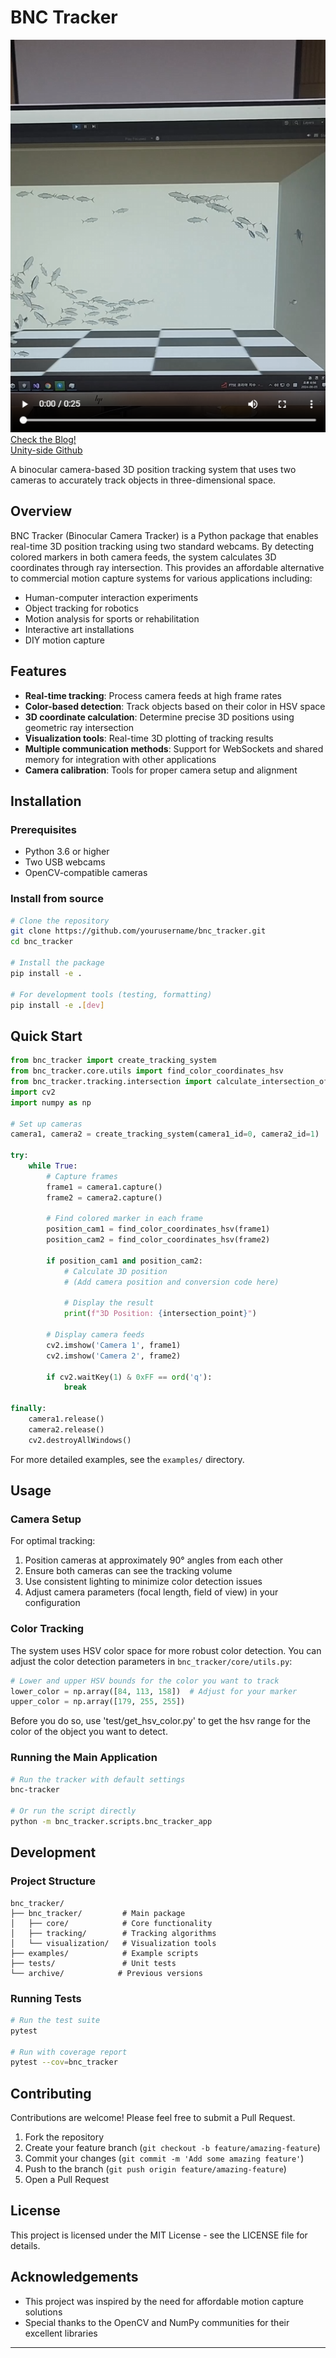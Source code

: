# BNC Tracker

[![Video Demonstration](/images/video_sumnail.png)](https://www.youtube.com/shorts/YI32PZjzeMI)
[Check the Blog!](https://rubaduckduck.github.io/2024/07/20/omni_perspect.html)   
[Unity-side Github](https://github.com/RubADuckDuck/OffaxisProjUnity?tab=readme-ov-file)

A binocular camera-based 3D position tracking system that uses two cameras to accurately track objects in three-dimensional space.

## Overview

BNC Tracker (Binocular Camera Tracker) is a Python package that enables real-time 3D position tracking using two standard webcams. By detecting colored markers in both camera feeds, the system calculates 3D coordinates through ray intersection. This provides an affordable alternative to commercial motion capture systems for various applications including:

- Human-computer interaction experiments
- Object tracking for robotics
- Motion analysis for sports or rehabilitation
- Interactive art installations
- DIY motion capture

## Features

- **Real-time tracking**: Process camera feeds at high frame rates
- **Color-based detection**: Track objects based on their color in HSV space
- **3D coordinate calculation**: Determine precise 3D positions using geometric ray intersection
- **Visualization tools**: Real-time 3D plotting of tracking results
- **Multiple communication methods**: Support for WebSockets and shared memory for integration with other applications
- **Camera calibration**: Tools for proper camera setup and alignment

## Installation

### Prerequisites

- Python 3.6 or higher
- Two USB webcams
- OpenCV-compatible cameras

### Install from source

```bash
# Clone the repository
git clone https://github.com/yourusername/bnc_tracker.git
cd bnc_tracker

# Install the package
pip install -e .

# For development tools (testing, formatting)
pip install -e .[dev]
```

## Quick Start

```python
from bnc_tracker import create_tracking_system
from bnc_tracker.core.utils import find_color_coordinates_hsv
from bnc_tracker.tracking.intersection import calculate_intersection_of_ray
import cv2
import numpy as np

# Set up cameras
camera1, camera2 = create_tracking_system(camera1_id=0, camera2_id=1)

try:
    while True:
        # Capture frames
        frame1 = camera1.capture()
        frame2 = camera2.capture()
        
        # Find colored marker in each frame
        position_cam1 = find_color_coordinates_hsv(frame1)
        position_cam2 = find_color_coordinates_hsv(frame2)
        
        if position_cam1 and position_cam2:
            # Calculate 3D position
            # (Add camera position and conversion code here)
            
            # Display the result
            print(f"3D Position: {intersection_point}")
            
        # Display camera feeds
        cv2.imshow('Camera 1', frame1)
        cv2.imshow('Camera 2', frame2)
        
        if cv2.waitKey(1) & 0xFF == ord('q'):
            break
            
finally:
    camera1.release()
    camera2.release()
    cv2.destroyAllWindows()
```

For more detailed examples, see the `examples/` directory.

## Usage

### Camera Setup

For optimal tracking:
1. Position cameras at approximately 90° angles from each other
2. Ensure both cameras can see the tracking volume
3. Use consistent lighting to minimize color detection issues
4. Adjust camera parameters (focal length, field of view) in your configuration

### Color Tracking

The system uses HSV color space for more robust color detection. You can adjust the color detection parameters in `bnc_tracker/core/utils.py`:

```python
# Lower and upper HSV bounds for the color you want to track
lower_color = np.array([84, 113, 158])  # Adjust for your marker
upper_color = np.array([179, 255, 255])
```
Before you do so, use 'test/get_hsv_color.py' to get the hsv range for the color of the object you want to detect.   

### Running the Main Application

```bash
# Run the tracker with default settings
bnc-tracker

# Or run the script directly
python -m bnc_tracker.scripts.bnc_tracker_app
```

## Development

### Project Structure

```
bnc_tracker/
├── bnc_tracker/         # Main package
│   ├── core/            # Core functionality
│   ├── tracking/        # Tracking algorithms
│   └── visualization/   # Visualization tools
├── examples/            # Example scripts
├── tests/               # Unit tests
└── archive/            # Previous versions
```

### Running Tests

```bash
# Run the test suite
pytest

# Run with coverage report
pytest --cov=bnc_tracker
```

## Contributing

Contributions are welcome! Please feel free to submit a Pull Request.

1. Fork the repository
2. Create your feature branch (`git checkout -b feature/amazing-feature`)
3. Commit your changes (`git commit -m 'Add some amazing feature'`)
4. Push to the branch (`git push origin feature/amazing-feature`)
5. Open a Pull Request

## License

This project is licensed under the MIT License - see the LICENSE file for details.

## Acknowledgements

- This project was inspired by the need for affordable motion capture solutions
- Special thanks to the OpenCV and NumPy communities for their excellent libraries

---
